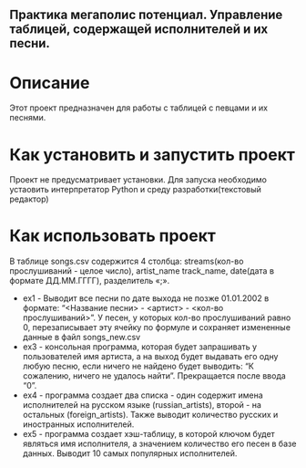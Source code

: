 ## Практика мегаполис потенциал. Управление таблицей, содержащей исполнителей и их песни.
# Описание
Этот проект предназначен для работы с таблицей с певцами и их песнями.
# Как установить и запустить проект
Проект не предусматривает установки. Для запуска необходимо устаовить интерпретатор Python и среду разработки(текстовый редактор)
# Как использовать проект
В таблице songs.csv содержится 4 столбца:
streams(кол-во прослушиваний - целое число), artist_name track_name, date(дата в формате ДД.ММ.ГГГГ), разделитель «;».
 - ex1 - Выводит все песни по дате выхода не позже 01.01.2002 в формате: “<Название песни> - <артист> - <кол-во прослушиваний>”. У песен, у которых кол-во прослушиваний равно 0, перезаписывает эту ячейку по формуле и сохраняет измененные данные в файл songs_new.csv 
 - ex3 - консольная программа, которая будет запрашивать у пользователей имя артиста, а на выход будет выдавать его одну любую песню, если ничего не найдено будет выводить: “К сожалению, ничего не удалось найти”.  Прекращается после ввода “0”.
 - ex4 - программа создает два списка - один содержит имена исполнителей на русском языке (russian_artists), второй - на остальных (foreign_artists). Также выводит количество русских и иностранных исполнителей.
 - ex5 - программа создает хэш-таблицу, в которой ключом будет являться имя исполнителя, а значением количество его песен в базе данных. Выводит 10 самых популярных исполнителей.

